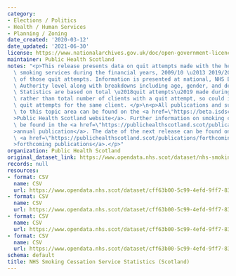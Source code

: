 ```yaml
---
category:
- Elections / Politics
- Health / Human Services
- Planning / Zoning
date_created: '2020-03-12'
date_updated: '2021-06-30'
license: https://www.nationalarchives.gov.uk/doc/open-government-licence/version/3/
maintainer: Public Health Scotland
notes: "<p>This release presents data on quit attempts made with the help of NHS stop\
  \ smoking services during the financial years, 2009/10 \u2013 2019/20, and the outcomes\
  \ of those quit attempts. Information is presented at national, NHS Board and Local\
  \ Authority level along with breakdowns including age, gender, and deprivation.\
  \ Statistics are based on total \u2018quit attempts\u2019 made during the year,\
  \ rather than total number of clients with a quit attempt, so could include repeat\
  \ quit attempts for the same client. </p>\n<p>All publications and supporting material\
  \ to this topic area can be found on the <a href=\"https://beta.isdscotland.org/topics/smoking-cessation/\"\
  >Public Health Scotland website</a>. Further information on smoking cessation can\
  \ be found in the <a href=\"https://publichealthscotland.scot/publications/nhs-smoking-cessation-service-statistics-scotland/\"\
  >annual publication</a>. The date of the next release can be found on our list of\
  \ <a href=\"https://publichealthscotland.scot/publications/forthcoming-publications/\"\
  >forthcoming publications</a>.</p>"
organization: Public Health Scotland
original_dataset_link: https://www.opendata.nhs.scot/dataset/nhs-smoking-cessation-service-statistics-scotland
records: null
resources:
- format: CSV
  name: CSV
  url: https://www.opendata.nhs.scot/dataset/cff63b00-5c99-4efd-9ff7-83c4a1a95fe9/resource/a020dc7b-750d-4170-9472-9901a514912b/download/smoking_cessation_gender_age_oct20_with_historic.csv
- format: CSV
  name: CSV
  url: https://www.opendata.nhs.scot/dataset/cff63b00-5c99-4efd-9ff7-83c4a1a95fe9/resource/ab8f845a-fd24-4046-b2e6-2381782251fb/download/smoking_cessation_hb_treatment_oct20_with_historic.csv
- format: CSV
  name: CSV
  url: https://www.opendata.nhs.scot/dataset/cff63b00-5c99-4efd-9ff7-83c4a1a95fe9/resource/6cc0ab97-992d-4292-9d94-cc5e675d58a1/download/smoking_cessation_council_area_oct20_with_historic.csv
- format: CSV
  name: CSV
  url: https://www.opendata.nhs.scot/dataset/cff63b00-5c99-4efd-9ff7-83c4a1a95fe9/resource/25e85a15-c1c4-4cef-9c87-b777beaa3323/download/smoking_cessation_simd_quintile_oct20_with_historic.csv
schema: default
title: NHS Smoking Cessation Service Statistics (Scotland)
---
```

